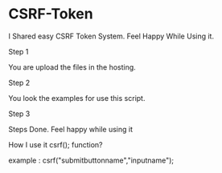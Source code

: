 # CSRF-Token
I Shared easy CSRF Token System. Feel Happy While Using it.

Step 1

You are upload the files in the hosting.

Step 2

You look the examples for use this script.

Step 3

Steps Done. Feel happy while using it

How I use it csrf(); function?

example : csrf("submitbuttonname","inputname");
